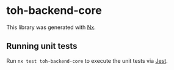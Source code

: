 # toh-backend-core

This library was generated with [Nx](https://nx.dev).

## Running unit tests

Run `nx test toh-backend-core` to execute the unit tests via [Jest](https://jestjs.io).
